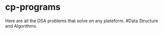# cp-programs
Here are all the DSA problems that solve on any plateform.
#Data Structure and Algorithms

